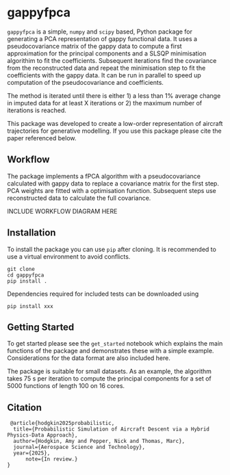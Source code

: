 # gappyfpca

`gappyfpca` is a simple, `numpy` and `scipy` based, Python package for generating a PCA representation of gappy functional data. It uses a pseudocovariance matrix of the gappy data to compute a first approximation for the principal components and a SLSQP minimisation algorithim to fit the coefficients. Subsequent iterations find the covariance from the reconstructed data and repeat the minimisation step to fit the coefficients with the gappy data. It can be run in parallel to speed up computation of the pseudocovariance and coefficients.

The method is iterated until there is either 1) a less than 1\% average change in imputed data for at least X iterations or 2) the maximum number of iterations is reached.

This package was developed to create a low-order representation of aircraft trajectories for generative modelling. If you use this package please cite the paper referenced below.

## Workflow

The package implements a fPCA algorithm with a pseudocovariance calculated with gappy data to replace a covariance matrix for the first step. PCA weights are fitted with a optimisation function. Subsequent steps use reconstructed data to calculate the full covariance.

INCLUDE WORKFLOW DIAGRAM HERE

## Installation

To install the package you can use `pip` after cloning. It is recommended to use a virtual environment to avoid conflicts.

	git clone
	cd gappyfpca
	pip install .

Dependencies required for included tests can be downloaded using

	pip install xxx
 
## Getting Started

To get started please see the `get_started` notebook which explains the main functions of the package and demonstrates these with a simple example. Considerations for the data format are also included here.

The package is suitable for small datasets. As an example, the algorithm takes 75 s per iteration to compute the principal components for a set of 5000 functions of length 100 on 16 cores.

 ## Citation

	 @article{hodgkin2025probabilistic,
	  title={Probabilistic Simulation of Aircraft Descent via a Hybrid Physics-Data Approach},
	  author={Hodgkin, Amy and Pepper, Nick and Thomas, Marc},
	  journal={Aerospace Science and Technology},
	  year={2025},
          note={In review.}
	}
